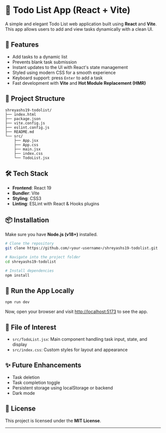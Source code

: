 
# 📝 Todo List App (React + Vite)

A simple and elegant Todo List web application built using **React** and **Vite**. This app allows users to add and view tasks dynamically with a clean UI.

## 🚀 Features

* Add tasks to a dynamic list
* Prevents blank task submission
* Instant updates to the UI with React's state management
* Styled using modern CSS for a smooth experience
* Keyboard support: press `Enter` to add a task
* Fast development with **Vite** and **Hot Module Replacement (HMR)**

## 📁 Project Structure

```
shreyashs19-todolist/
├── index.html
├── package.json
├── vite.config.js
├── eslint.config.js
├── README.md
└── src/
    ├── App.jsx
    ├── App.css
    ├── main.jsx
    ├── index.css
    └── TodoList.jsx
```

## 🛠️ Tech Stack

* **Frontend**: React 19
* **Bundler**: Vite
* **Styling**: CSS3
* **Linting**: ESLint with React & Hooks plugins

## 📦 Installation

Make sure you have **Node.js (v18+)** installed.

```bash
# Clone the repository
git clone https://github.com/<your-username>/shreyashs19-todolist.git

# Navigate into the project folder
cd shreyashs19-todolist

# Install dependencies
npm install
```

## 🧪 Run the App Locally

```bash
npm run dev
```

Now, open your browser and visit [http://localhost:5173](http://localhost:5173) to see the app.

## 📄 File of Interest

* `src/TodoList.jsx`: Main component handling task input, state, and display
* `src/index.css`: Custom styles for layout and appearance



## ✨ Future Enhancements

* Task deletion
* Task completion toggle
* Persistent storage using localStorage or backend
* Dark mode

## 📃 License

This project is licensed under the **MIT License**.

---


